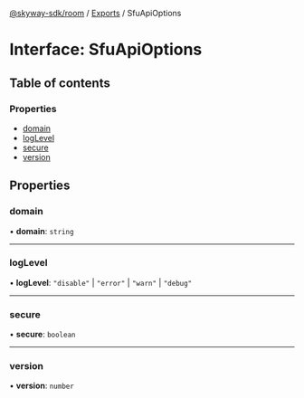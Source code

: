 [@skyway-sdk/room](../README.md) / [Exports](../modules.md) / SfuApiOptions

# Interface: SfuApiOptions

## Table of contents

### Properties

- [domain](SfuApiOptions.md#domain)
- [logLevel](SfuApiOptions.md#loglevel)
- [secure](SfuApiOptions.md#secure)
- [version](SfuApiOptions.md#version)

## Properties

### domain

• **domain**: `string`

___

### logLevel

• **logLevel**: ``"disable"`` \| ``"error"`` \| ``"warn"`` \| ``"debug"``

___

### secure

• **secure**: `boolean`

___

### version

• **version**: `number`
